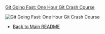 [Git Going Fast: One Hour Git Crash Course](https://nordea.udemy.com/course/git-going-fast/)  

![Git Going Fast: One Hour Git Crash Course]()

- [Back to Main README](../README.md)